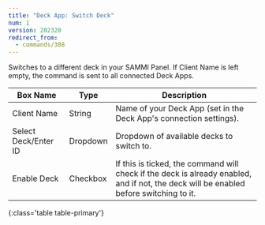 ```yaml
---
title: "Deck App: Switch Deck"
num: 1
version: 202320
redirect_from:
  - commands/308
---
```


Switches to a different deck in your SAMMI Panel. If Client Name is left empty, the command is sent to all connected Deck Apps.   

| Box Name | Type | Description | 
|-------|--------|--------
|Client Name|String|Name of your Deck App (set in the Deck App's connection settings).
|Select Deck/Enter ID|Dropdown|Dropdown of available decks to switch to.
|Enable Deck|Checkbox|If this is ticked, the command will check if the deck is already enabled, and if not, the deck will be enabled before switching to it.
{:class='table table-primary'}
